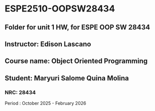 # ESPE2510-OOPSW28434

## Folder for unit 1 HW, for ESPE OOP SW 28434

## Instructor: Edison Lascano

## Course name: Object Oriented Programming

## Student: Maryuri Salome Quina Molina



### NRC: 28434

Period : October 2025 - February 2026



